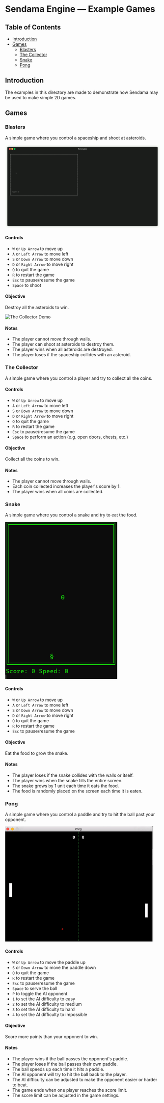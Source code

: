 # Sendama Engine &mdash; Example Games

## Table of Contents

- [Introduction](#introduction)
- [Games](#games)
  - [Blasters](#blasters)
  - [The Collector](#the-collector)
  - [Snake](#snake)
  - [Pong](#pong)

## Introduction
The examples in this directory are made to demonstrate how Sendama may be used to make simple 2D games.

## Games

### Blasters
A simple game where you control a spaceship and shoot at asteroids.

![Blasters Demo](blasters/blasters.gif)

#### Controls
- `W` or `Up Arrow` to move up
- `A` or `Left Arrow` to move left
- `S` or `Down Arrow` to move down
- `D` or `Right Arrow` to move right
- `Q` to quit the game
- `R` to restart the game
- `Esc` to pause/resume the game
- `Space` to shoot

#### Objective
Destroy all the asteroids to win.

![The Collector Demo](collector/collector.gif)

#### Notes
- The player cannot move through walls.
- The player can shoot at asteroids to destroy them.
- The player wins when all asteroids are destroyed.
- The player loses if the spaceship collides with an asteroid.

### The Collector
A simple game where you control a player and try to collect all the coins.

#### Controls
- `W` or `Up Arrow` to move up
- `A` or `Left Arrow` to move left
- `S` or `Down Arrow` to move down
- `D` or `Right Arrow` to move right
- `Q` to quit the game
- `R` to restart the game
- `Esc` to pause/resume the game
- `Space` to perform an action (e.g. open doors, chests, etc.)

#### Objective
Collect all the coins to win.

#### Notes
- The player cannot move through walls.
- Each coin collected increases the player's score by 1.
- The player wins when all coins are collected.

### Snake
A simple game where you control a snake and try to eat the food.

![Snake Demo](snake/snake.gif)

#### Controls
- `W` or `Up Arrow` to move up
- `A` or `Left Arrow` to move left
- `S` or `Down Arrow` to move down
- `D` or `Right Arrow` to move right
- `Q` to quit the game
- `R` to restart the game
- `Esc` to pause/resume the game

#### Objective
Eat the food to grow the snake.

#### Notes
- The player loses if the snake collides with the walls or itself.
- The player wins when the snake fills the entire screen.
- The snake grows by 1 unit each time it eats the food.
- The food is randomly placed on the screen each time it is eaten.

### Pong
A simple game where you control a paddle and try to hit the ball past your opponent.

![Pong Demo](pong/pong.gif)

#### Controls
- `W` or `Up Arrow` to move the paddle up
- `S` or `Down Arrow` to move the paddle down
- `Q` to quit the game
- `R` to restart the game
- `Esc` to pause/resume the game
- `Space` to serve the ball
- `P` to toggle the AI opponent
- `1` to set the AI difficulty to easy
- `2` to set the AI difficulty to medium
- `3` to set the AI difficulty to hard
- `4` to set the AI difficulty to impossible

#### Objective
Score more points than your opponent to win.

#### Notes
- The player wins if the ball passes the opponent's paddle.
- The player loses if the ball passes their own paddle.
- The ball speeds up each time it hits a paddle.
- The AI opponent will try to hit the ball back to the player.
- The AI difficulty can be adjusted to make the opponent easier or harder to beat.
- The game ends when one player reaches the score limit.
- The score limit can be adjusted in the game settings.